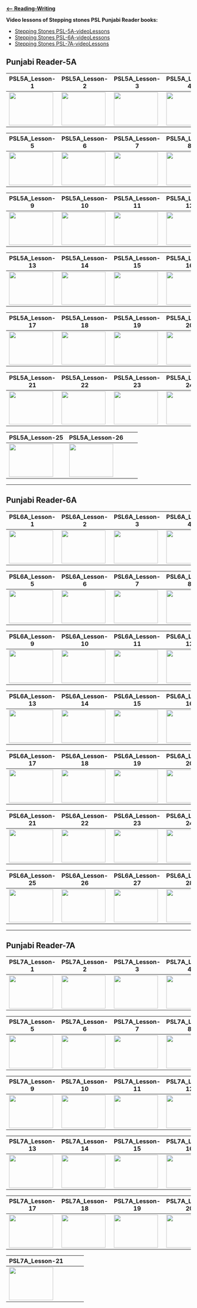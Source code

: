 
 **[<-- Reading-Writing](https://amardeep0.github.io/learnPunjabi/Reading-Writing/)**


**Video lessons of Stepping stones PSL Punjabi Reader books:**

-  [Stepping Stones PSL-5A-videoLessons](https://amardeep0.github.io/learnPunjabi/PSL-books-videoLessons/#punjabi-reader-5a)
-  [Stepping Stones PSL-6A-videoLessons](https://amardeep0.github.io/learnPunjabi/PSL-books-videoLessons/#punjabi-reader-6a)
-  [Stepping Stones PSL-7A-videoLessons](https://amardeep0.github.io/learnPunjabi/PSL-books-videoLessons/#punjabi-reader-7a)


## Punjabi Reader-5A 

| PSL5A_Lesson-1 | PSL5A_Lesson-2 | PSL5A_Lesson-3 | PSL5A_Lesson-4 |
| --- | --- | --- | --- |
| <a href="http://www.youtube.com/watch?feature=player_embedded&v=avXJnZTiq4c " target="_blank"><img src="http://img.youtube.com/vi/avXJnZTiq4c/0.jpg" width="120" height="90" /></a> | <a href="http://www.youtube.com/watch?feature=player_embedded&v=fmU7NaVTRZo " target="_blank"><img src="http://img.youtube.com/vi/fmU7NaVTRZo/0.jpg" width="120" height="90" /></a> | <a href="http://www.youtube.com/watch?feature=player_embedded&v=G52t6bF1coE " target="_blank"><img src="http://img.youtube.com/vi/G52t6bF1coE/0.jpg" width="120" height="90" /></a> | <a href="http://www.youtube.com/watch?feature=player_embedded&v=-Zhryg28HHk " target="_blank"><img src="http://img.youtube.com/vi/-Zhryg28HHk/0.jpg" width="120" height="90" /></a> |

| PSL5A_Lesson-5 | PSL5A_Lesson-6 | PSL5A_Lesson-7 | PSL5A_Lesson-8 |
| --- | --- | --- | --- |
| <a href="http://www.youtube.com/watch?feature=player_embedded&v=901Fv85aRjM " target="_blank"><img src="http://img.youtube.com/vi/901Fv85aRjM/0.jpg" width="120" height="90" /></a> | <a href="http://www.youtube.com/watch?feature=player_embedded&v=FizejAZtVnE " target="_blank"><img src="http://img.youtube.com/vi/FizejAZtVnE/0.jpg" width="120" height="90" /></a>  | <a href="http://www.youtube.com/watch?feature=player_embedded&v=oOFKdxbD0sA " target="_blank"><img src="http://img.youtube.com/vi/oOFKdxbD0sA/0.jpg" width="120" height="90" /></a> | <a href="http://www.youtube.com/watch?feature=player_embedded&v=rFTIEIxBSqw " target="_blank"><img src="http://img.youtube.com/vi/rFTIEIxBSqw/0.jpg" width="120" height="90" /></a> |

| PSL5A_Lesson-9 | PSL5A_Lesson-10 | PSL5A_Lesson-11 | PSL5A_Lesson-12 |
| --- | --- | --- | --- |
| <a href="http://www.youtube.com/watch?feature=player_embedded&v=yzZ2a594SkE " target="_blank"><img src="http://img.youtube.com/vi/yzZ2a594SkE/0.jpg" width="120" height="90" /></a> | <a href="http://www.youtube.com/watch?feature=player_embedded&v=znWZzccd1Gc " target="_blank"><img src="http://img.youtube.com/vi/znWZzccd1Gc/0.jpg" width="120" height="90" /></a>  | <a href="http://www.youtube.com/watch?feature=player_embedded&v=zCgfMpZ2jnw " target="_blank"><img src="http://img.youtube.com/vi/zCgfMpZ2jnw/0.jpg" width="120" height="90" /></a> | <a href="http://www.youtube.com/watch?feature=player_embedded&v=VQYvqB4o_AY " target="_blank"><img src="http://img.youtube.com/vi/VQYvqB4o_AY/0.jpg" width="120" height="90" /></a> |

| PSL5A_Lesson-13 | PSL5A_Lesson-14 | PSL5A_Lesson-15 | PSL5A_Lesson-16 |
| --- | --- | --- | --- |
| <a href="http://www.youtube.com/watch?feature=player_embedded&v=gD9v9yRxb3s " target="_blank"><img src="http://img.youtube.com/vi/gD9v9yRxb3s/0.jpg" width="120" height="90" /></a> | <a href="http://www.youtube.com/watch?feature=player_embedded&v=N2ZMfZSC_9s " target="_blank"><img src="http://img.youtube.com/vi/N2ZMfZSC_9s/0.jpg" width="120" height="90" /></a>  | <a href="http://www.youtube.com/watch?feature=player_embedded&v=QmTR5_Rl8o4 " target="_blank"><img src="http://img.youtube.com/vi/QmTR5_Rl8o4/0.jpg" width="120" height="90" /></a> | <a href="http://www.youtube.com/watch?feature=player_embedded&v=ICpUzk70GrA " target="_blank"><img src="http://img.youtube.com/vi/ICpUzk70GrA/0.jpg" width="120" height="90" /></a> |

| PSL5A_Lesson-17 | PSL5A_Lesson-18 | PSL5A_Lesson-19 | PSL5A_Lesson-20 |
| --- | --- | --- | --- |
| <a href="http://www.youtube.com/watch?feature=player_embedded&v=QNQERv-maAM " target="_blank"><img src="http://img.youtube.com/vi/QNQERv-maAM/0.jpg" width="120" height="90" /></a> | <a href="http://www.youtube.com/watch?feature=player_embedded&v=TVTm4psgmmE " target="_blank"><img src="http://img.youtube.com/vi/TVTm4psgmmE/0.jpg" width="120" height="90" /></a>  | <a href="http://www.youtube.com/watch?feature=player_embedded&v=hj0E8usXHPY " target="_blank"><img src="http://img.youtube.com/vi/hj0E8usXHPY/0.jpg" width="120" height="90" /></a> | <a href="http://www.youtube.com/watch?feature=player_embedded&v=4IDwYVnpNeM " target="_blank"><img src="http://img.youtube.com/vi/4IDwYVnpNeM/0.jpg" width="120" height="90" /></a> |

| PSL5A_Lesson-21 | PSL5A_Lesson-22 | PSL5A_Lesson-23 | PSL5A_Lesson-24 |
| --- | --- | --- | --- |
| <a href="http://www.youtube.com/watch?feature=player_embedded&v=yc7KPSp5k-Q " target="_blank"><img src="http://img.youtube.com/vi/yc7KPSp5k-Q/0.jpg" width="120" height="90" /></a> | <a href="http://www.youtube.com/watch?feature=player_embedded&v=1WLA9r0BNsY " target="_blank"><img src="http://img.youtube.com/vi/1WLA9r0BNsY/0.jpg" width="120" height="90" /></a>  | <a href="http://www.youtube.com/watch?feature=player_embedded&v=FGrVhP1mj0g " target="_blank"><img src="http://img.youtube.com/vi/FGrVhP1mj0g/0.jpg" width="120" height="90" /></a> | <a href="http://www.youtube.com/watch?feature=player_embedded&v=sS4i67T0NGU " target="_blank"><img src="http://img.youtube.com/vi/sS4i67T0NGU/0.jpg" width="120" height="90" /></a> |

| PSL5A_Lesson-25 | PSL5A_Lesson-26 |  |  |
| --- | --- | --- | --- |
| <a href="http://www.youtube.com/watch?feature=player_embedded&v=S6z2s4Af_rI " target="_blank"><img src="http://img.youtube.com/vi/S6z2s4Af_rI/0.jpg" width="120" height="90" /></a> | <a href="http://www.youtube.com/watch?feature=player_embedded&v=MyymazIUGyo " target="_blank"><img src="http://img.youtube.com/vi/MyymazIUGyo/0.jpg" width="120" height="90" /></a>  |  |  |


------


## Punjabi Reader-6A 

| PSL6A_Lesson-1 | PSL6A_Lesson-2 | PSL6A_Lesson-3 | PSL6A_Lesson-4 |
| --- | --- | --- | --- |
| <a href="http://www.youtube.com/watch?feature=player_embedded&v=4NpBAFks4pU " target="_blank"><img src="http://img.youtube.com/vi/4NpBAFks4pU/0.jpg" width="120" height="90" /></a> | <a href="http://www.youtube.com/watch?feature=player_embedded&v=i6d9mSuJbJQ " target="_blank"><img src="http://img.youtube.com/vi/i6d9mSuJbJQ/0.jpg" width="120" height="90" /></a> | <a href="http://www.youtube.com/watch?feature=player_embedded&v=cfgrvNFP40w " target="_blank"><img src="http://img.youtube.com/vi/cfgrvNFP40w/0.jpg" width="120" height="90" /></a> | <a href="http://www.youtube.com/watch?feature=player_embedded&v=zKyn-ZqWifk " target="_blank"><img src="http://img.youtube.com/vi/zKyn-ZqWifk/0.jpg" width="120" height="90" /></a> |

| PSL6A_Lesson-5 | PSL6A_Lesson-6 | PSL6A_Lesson-7 | PSL6A_Lesson-8 |
| --- | --- | --- | --- |
| <a href="http://www.youtube.com/watch?feature=player_embedded&v=YokK-85gRFY " target="_blank"><img src="http://img.youtube.com/vi/YokK-85gRFY/0.jpg" width="120" height="90" /></a> | <a href="http://www.youtube.com/watch?feature=player_embedded&v=2ygXToj2wjE " target="_blank"><img src="http://img.youtube.com/vi/2ygXToj2wjE/0.jpg" width="120" height="90" /></a>  | <a href="http://www.youtube.com/watch?feature=player_embedded&v=TWZs9f46Xx8 " target="_blank"><img src="http://img.youtube.com/vi/TWZs9f46Xx8/0.jpg" width="120" height="90" /></a> | <a href="http://www.youtube.com/watch?feature=player_embedded&v=TdQUU0KrQDk " target="_blank"><img src="http://img.youtube.com/vi/TdQUU0KrQDk/0.jpg" width="120" height="90" /></a> |

| PSL6A_Lesson-9 | PSL6A_Lesson-10 | PSL6A_Lesson-11 | PSL6A_Lesson-12 |
| --- | --- | --- | --- |
| <a href="http://www.youtube.com/watch?feature=player_embedded&v=JyfplOaCX70 " target="_blank"><img src="http://img.youtube.com/vi/JyfplOaCX70/0.jpg" width="120" height="90" /></a> | <a href="http://www.youtube.com/watch?feature=player_embedded&v=K_ZphmgfmHU " target="_blank"><img src="http://img.youtube.com/vi/K_ZphmgfmHU/0.jpg" width="120" height="90" /></a>  | <a href="http://www.youtube.com/watch?feature=player_embedded&v=Cml6x8JWDDM " target="_blank"><img src="http://img.youtube.com/vi/Cml6x8JWDDM/0.jpg" width="120" height="90" /></a> | <a href="http://www.youtube.com/watch?feature=player_embedded&v=armg0xeKOKI " target="_blank"><img src="http://img.youtube.com/vi/armg0xeKOKI/0.jpg" width="120" height="90" /></a> |

| PSL6A_Lesson-13 | PSL6A_Lesson-14 | PSL6A_Lesson-15 | PSL6A_Lesson-16 |
| --- | --- | --- | --- |
| <a href="http://www.youtube.com/watch?feature=player_embedded&v=DmO5PpbujWM " target="_blank"><img src="http://img.youtube.com/vi/DmO5PpbujWM/0.jpg" width="120" height="90" /></a> | <a href="http://www.youtube.com/watch?feature=player_embedded&v=GA4l8Hne6G8 " target="_blank"><img src="http://img.youtube.com/vi/GA4l8Hne6G8/0.jpg" width="120" height="90" /></a>  | <a href="http://www.youtube.com/watch?feature=player_embedded&v=Bxuz2nqoo_M " target="_blank"><img src="http://img.youtube.com/vi/Bxuz2nqoo_M/0.jpg" width="120" height="90" /></a> | <a href="http://www.youtube.com/watch?feature=player_embedded&v=I3mDDQUimR4 " target="_blank"><img src="http://img.youtube.com/vi/I3mDDQUimR4/0.jpg" width="120" height="90" /></a> |

| PSL6A_Lesson-17 | PSL6A_Lesson-18 | PSL6A_Lesson-19 | PSL6A_Lesson-20 |
| --- | --- | --- | --- |
| <a href="http://www.youtube.com/watch?feature=player_embedded&v=eCoAjQUIwIQ " target="_blank"><img src="http://img.youtube.com/vi/eCoAjQUIwIQ/0.jpg" width="120" height="90" /></a> | <a href="http://www.youtube.com/watch?feature=player_embedded&v=c-CLO_A8kGk " target="_blank"><img src="http://img.youtube.com/vi/c-CLO_A8kGk/0.jpg" width="120" height="90" /></a>  | <a href="http://www.youtube.com/watch?feature=player_embedded&v=W-MO1F4paYE " target="_blank"><img src="http://img.youtube.com/vi/W-MO1F4paYE/0.jpg" width="120" height="90" /></a> | <a href="http://www.youtube.com/watch?feature=player_embedded&v=TfUn-Ff23kU " target="_blank"><img src="http://img.youtube.com/vi/TfUn-Ff23kU/0.jpg" width="120" height="90" /></a> |

| PSL6A_Lesson-21 | PSL6A_Lesson-22 | PSL6A_Lesson-23 | PSL6A_Lesson-24 |
| --- | --- | --- | --- |
| <a href="http://www.youtube.com/watch?feature=player_embedded&v=BiLKtlTQmvY " target="_blank"><img src="http://img.youtube.com/vi/BiLKtlTQmvY/0.jpg" width="120" height="90" /></a> | <a href="http://www.youtube.com/watch?feature=player_embedded&v=8OrWN6DzxbQ " target="_blank"><img src="http://img.youtube.com/vi/8OrWN6DzxbQ/0.jpg" width="120" height="90" /></a>  | <a href="http://www.youtube.com/watch?feature=player_embedded&v=Va92-iW91Eo " target="_blank"><img src="http://img.youtube.com/vi/Va92-iW91Eo/0.jpg" width="120" height="90" /></a> | <a href="http://www.youtube.com/watch?feature=player_embedded&v=Z7IP71Cc00w " target="_blank"><img src="http://img.youtube.com/vi/Z7IP71Cc00w/0.jpg" width="120" height="90" /></a> |

| PSL6A_Lesson-25 | PSL6A_Lesson-26 | PSL6A_Lesson-27 | PSL6A_Lesson-28 |
| --- | --- | --- | --- |
| <a href="http://www.youtube.com/watch?feature=player_embedded&v=3e695wNmkAE " target="_blank"><img src="http://img.youtube.com/vi/3e695wNmkAE/0.jpg" width="120" height="90" /></a> | <a href="http://www.youtube.com/watch?feature=player_embedded&v=0LVgJcdpS9s " target="_blank"><img src="http://img.youtube.com/vi/0LVgJcdpS9s/0.jpg" width="120" height="90" /></a>  | <a href="http://www.youtube.com/watch?feature=player_embedded&v=NBfQzlLhO4E " target="_blank"><img src="http://img.youtube.com/vi/NBfQzlLhO4E/0.jpg" width="120" height="90" /></a> | <a href="http://www.youtube.com/watch?feature=player_embedded&v=o3vlN_GVNgU " target="_blank"><img src="http://img.youtube.com/vi/o3vlN_GVNgU/0.jpg" width="120" height="90" /></a> |

------


## Punjabi Reader-7A 

| PSL7A_Lesson-1 | PSL7A_Lesson-2 | PSL7A_Lesson-3 | PSL7A_Lesson-4 |
| --- | --- | --- | --- |
| <a href="http://www.youtube.com/watch?feature=player_embedded&v=vwPNLVqYkrk " target="_blank"><img src="http://img.youtube.com/vi/vwPNLVqYkrk/0.jpg" width="120" height="90" /></a> | <a href="http://www.youtube.com/watch?feature=player_embedded&v=tgLTsSLKfZc " target="_blank"><img src="http://img.youtube.com/vi/tgLTsSLKfZc/0.jpg" width="120" height="90" /></a> | <a href="http://www.youtube.com/watch?feature=player_embedded&v=N86nfpBPlhs " target="_blank"><img src="http://img.youtube.com/vi/N86nfpBPlhs/0.jpg" width="120" height="90" /></a> | <a href="http://www.youtube.com/watch?feature=player_embedded&v=556B_DtEBt0 " target="_blank"><img src="http://img.youtube.com/vi/556B_DtEBt0/0.jpg" width="120" height="90" /></a> |

| PSL7A_Lesson-5 | PSL7A_Lesson-6 | PSL7A_Lesson-7 | PSL7A_Lesson-8 |
| --- | --- | --- | --- |
| <a href="http://www.youtube.com/watch?feature=player_embedded&v=Jgl_om3YZ0o " target="_blank"><img src="http://img.youtube.com/vi/Jgl_om3YZ0o/0.jpg" width="120" height="90" /></a> | <a href="http://www.youtube.com/watch?feature=player_embedded&v=8DkKW8aXsNE " target="_blank"><img src="http://img.youtube.com/vi/8DkKW8aXsNE/0.jpg" width="120" height="90" /></a> | <a href="http://www.youtube.com/watch?feature=player_embedded&v=SrKEx-HV31U " target="_blank"><img src="http://img.youtube.com/vi/SrKEx-HV31U/0.jpg" width="120" height="90" /></a> | <a href="http://www.youtube.com/watch?feature=player_embedded&v=fDDG-IuOu60 " target="_blank"><img src="http://img.youtube.com/vi/fDDG-IuOu60/0.jpg" width="120" height="90" /></a> |

| PSL7A_Lesson-9 | PSL7A_Lesson-10 | PSL7A_Lesson-11 | PSL7A_Lesson-12 |
| --- | --- | --- | --- |
| <a href="http://www.youtube.com/watch?feature=player_embedded&v=7ls58XhFdns " target="_blank"><img src="http://img.youtube.com/vi/7ls58XhFdns/0.jpg" width="120" height="90" /></a> | <a href="http://www.youtube.com/watch?feature=player_embedded&v=dfVClg24q-o " target="_blank"><img src="http://img.youtube.com/vi/dfVClg24q-o/0.jpg" width="120" height="90" /></a> | <a href="http://www.youtube.com/watch?feature=player_embedded&v=ogEZ_np7K3w " target="_blank"><img src="http://img.youtube.com/vi/ogEZ_np7K3w/0.jpg" width="120" height="90" /></a> | <a href="http://www.youtube.com/watch?feature=player_embedded&v=HEUyUnGT11w " target="_blank"><img src="http://img.youtube.com/vi/HEUyUnGT11w/0.jpg" width="120" height="90" /></a> |

| PSL7A_Lesson-13 | PSL7A_Lesson-14 | PSL7A_Lesson-15 | PSL7A_Lesson-16 |
| --- | --- | --- | --- |
| <a href="http://www.youtube.com/watch?feature=player_embedded&v=TV8wp1hVXmA " target="_blank"><img src="http://img.youtube.com/vi/TV8wp1hVXmA/0.jpg" width="120" height="90" /></a> | <a href="http://www.youtube.com/watch?feature=player_embedded&v=9ds-veNApOQ " target="_blank"><img src="http://img.youtube.com/vi/9ds-veNApOQ/0.jpg" width="120" height="90" /></a> | <a href="http://www.youtube.com/watch?feature=player_embedded&v=knrHswaAxKs " target="_blank"><img src="http://img.youtube.com/vi/knrHswaAxKs/0.jpg" width="120" height="90" /></a> | <a href="http://www.youtube.com/watch?feature=player_embedded&v=jrJ-Rw2OFME " target="_blank"><img src="http://img.youtube.com/vi/jrJ-Rw2OFME/0.jpg" width="120" height="90" /></a> |

| PSL7A_Lesson-17 | PSL7A_Lesson-18 | PSL7A_Lesson-19 | PSL7A_Lesson-20 |
| --- | --- | --- | --- |
| <a href="http://www.youtube.com/watch?feature=player_embedded&v=TKA0QF9OK0U " target="_blank"><img src="http://img.youtube.com/vi/TKA0QF9OK0U/0.jpg" width="120" height="90" /></a> | <a href="http://www.youtube.com/watch?feature=player_embedded&v=bSd35IkAewQ " target="_blank"><img src="http://img.youtube.com/vi/bSd35IkAewQ/0.jpg" width="120" height="90" /></a> | <a href="http://www.youtube.com/watch?feature=player_embedded&v=vjCujxgSpWY " target="_blank"><img src="http://img.youtube.com/vi/vjCujxgSpWY/0.jpg" width="120" height="90" /></a> | <a href="http://www.youtube.com/watch?feature=player_embedded&v=J3YzloT1Bwk " target="_blank"><img src="http://img.youtube.com/vi/J3YzloT1Bwk/0.jpg" width="120" height="90" /></a> |

| PSL7A_Lesson-21 |  |  |  |
| --- | --- | --- | --- |
| <a href="http://www.youtube.com/watch?feature=player_embedded&v=7m08I8cRyvQ " target="_blank"><img src="http://img.youtube.com/vi/7m08I8cRyvQ/0.jpg" width="120" height="90" /></a> |  |  |  |


